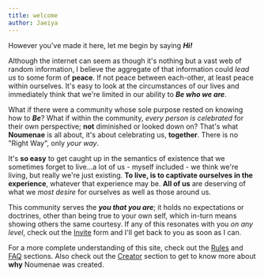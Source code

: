 ```yaml
---
title: welcome
author: Jaeiya
---
```

However you've made it here, let me begin by saying ___Hi!___

Although the internet can seem as though it's nothing but a vast web of random information, I believe the aggregate of that information could _lead us_ to some form of **peace**. If not peace between each-other, at least peace within ourselves. It's easy to look at the circumstances of our lives and immediately think that we're limited in our ability to ___Be who we are___.

What if there were a community whose sole purpose rested on knowing how to ___Be___? What if within the community, _every person is celebrated_ for their own perspective; **not** diminished or looked down on? That's what **Noumenae** is all about, it's about celebrating us, **together**. There is no "Right Way", only _your way_.

It's **so easy** to get caught up in the semantics of existence that we sometimes forget to live...a lot of us - myself included - we think we're living, but really we're just existing. **To live, is to captivate ourselves in the experience**, whatever that experience may be. **All of us** are deserving of what we _most desire_ for ourselves as well as those around us.

This community serves the ___you that you are___; it holds no expectations or doctrines, other than being true to your own self, which in-turn means showing others the same courtesy. If any of this resonates with you _on any level_, check out the [Invite] form and I'll get back to you as soon as I can.

For a more complete understanding of this site, check out the [Rules] and [FAQ] sections. Also check out the [Creator] section to get to know more about **why** Noumenae was created.

[creator]:/#/faq/creation
[Rules]:/#/home/rules
[invite]:/#/invite
[FAQ]:/#/faq/the-faq